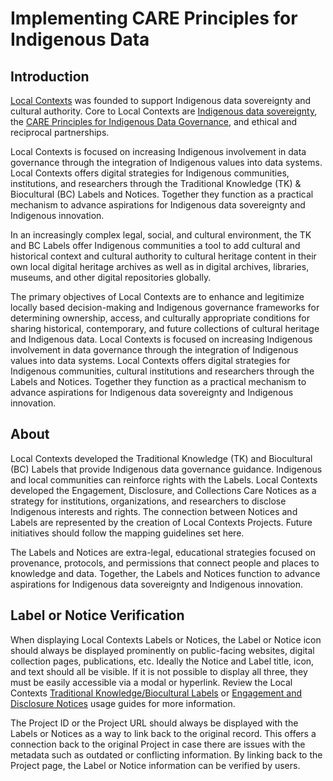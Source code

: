 # Implementing CARE Principles for Indigenous Data

## Introduction
[Local Contexts](https://localcontexts.org/) was founded to support Indigenous
data sovereignty and cultural authority. Core to Local Contexts are
[Indigenous data sovereignty](https://nni.arizona.edu/our-work/research-policy-analysis/indigenous-data-sovereignty-governance), the
[CARE Principles for Indigenous Data Governance](https://www.gida-global.org/care),
and ethical and reciprocal partnerships.

Local Contexts is focused on increasing Indigenous involvement in data governance
through the integration of Indigenous values into data systems. Local Contexts offers
digital strategies for Indigenous communities, institutions, and researchers through
the Traditional Knowledge (TK) & Biocultural (BC) Labels and Notices. Together they
function as a practical mechanism to advance aspirations for Indigenous data sovereignty
and Indigenous innovation.

In an increasingly complex legal, social, and cultural environment, the TK and BC
Labels offer Indigenous communities a tool to add cultural and historical context
and cultural authority to cultural heritage content in their own local digital heritage
archives as well as in digital archives, libraries, museums, and other digital repositories
globally.

The primary objectives of Local Contexts are to enhance and legitimize locally based
decision-making and Indigenous governance frameworks for determining ownership, access,
and culturally appropriate conditions for sharing historical, contemporary, and future
collections of cultural heritage and Indigenous data. Local Contexts is focused on
increasing Indigenous involvement in data governance through the integration of Indigenous
values into data systems. Local Contexts offers digital strategies for Indigenous
communities, cultural institutions and researchers through the Labels and Notices.
Together they function as a practical mechanism to advance aspirations for Indigenous
data sovereignty and Indigenous innovation.

## About
Local Contexts developed the Traditional Knowledge (TK) and Biocultural (BC) Labels
that provide Indigenous data governance guidance. Indigenous and local communities
can reinforce rights with the Labels. Local Contexts developed the Engagement, Disclosure,
and Collections Care Notices as a strategy for institutions, organizations, and researchers
to disclose Indigenous interests and rights. The connection between Notices and Labels
are represented by the creation of Local Contexts Projects. Future initiatives should
follow the mapping guidelines set here.

The Labels and Notices are extra-legal, educational strategies focused on provenance,
protocols, and permissions that connect people and places to knowledge and data.
Together, the Labels and Notices function to advance aspirations for Indigenous data
sovereignty and Indigenous innovation.

## Label or Notice Verification
When displaying Local Contexts Labels or Notices, the Label or Notice icon should
always be displayed prominently on public-facing websites, digital collection pages,
publications, etc. Ideally the Notice and Label title, icon, and text should all be
visible. If it is not possible to display all three, they must be easily accessible
via a modal or hyperlink. Review the Local Contexts
[Traditional Knowledge/Biocultural Labels](https://localcontexts.org/wp-content/uploads/2023/08/TK-and-BC-Labels-Usage-and-Style-Guide.pdf) or
[Engagement and Disclosure  Notices](https://localcontexts.org/wp-content/uploads/2023/08/Engagement-and-Disclosure-Notices-Usage-and-Style-Guide.pdf) usage guides for more
information.

The Project ID or the Project URL should always be displayed with the Labels or
Notices as a way to link back to the original record. This offers a connection back
to the original Project in case there are issues with the metadata such as outdated
or conflicting information. By linking back to the Project page, the Label or Notice
information can be verified by users.
